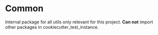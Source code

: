 # Common

Internal package for all utils only relevant for this project.
**Can not** import other packages in cookiecutter_test_instance.
